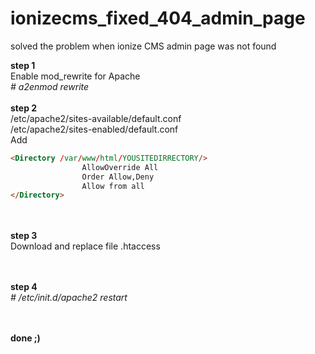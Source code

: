 # ionizecms_fixed_404_admin_page
solved the problem when ionize CMS admin page was not found

<b>step 1</b><br/>
Enable mod_rewrite for Apache<br/>
<i># a2enmod rewrite</i>
<br/><br/>
<b>step 2</b><br/>
/etc/apache2/sites-available/default.conf<br/>
/etc/apache2/sites-enabled/default.conf<br/>
Add<br/>
```html
<Directory /var/www/html/YOUSITEDIRRECTORY/>
                AllowOverride All
                Order Allow,Deny
                Allow from all
</Directory>
```
<br/><br/>
<b>step 3</b><br/>
Download and replace file .htaccess

<br/><br/>
<b>step 4</b><br/>
<i># /etc/init.d/apache2 restart</i>

<br/><br/>
<b>done ;)</b><br/>
